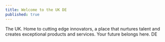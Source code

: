 ```yaml
---
title: Welcome to the UK DE
published: true
---
```

The UK. Home to cutting edge innovators, a place that nurtures talent and creates exceptional products and services. Your future belongs here. DE
